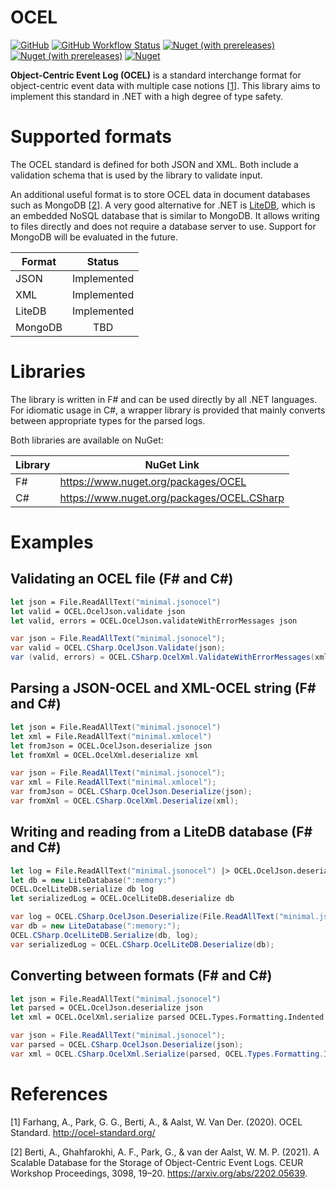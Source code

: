 # OCEL

[![GitHub](https://img.shields.io/github/license/pm4net/OCEL?style=flat-square)](https://github.com/pm4net/OCEL/blob/master/LICENSE)
[![GitHub Workflow Status](https://img.shields.io/github/actions/workflow/status/pm4net/OCEL/tests.yml?label=tests&style=flat-square&branch=master)](https://github.com/pm4net/OCEL/actions/workflows/tests.yml)
[![Nuget (with prereleases)](https://img.shields.io/nuget/vpre/OCEL?label=OCEL&style=flat-square)](https://www.nuget.org/packages/OCEL/)
[![Nuget (with prereleases)](https://img.shields.io/nuget/vpre/OCEL.CSharp?label=OCEL.CSharp&style=flat-square)](https://www.nuget.org/packages/OCEL.CSharp/)
[![Nuget](https://img.shields.io/nuget/dt/OCEL?label=NuGet%20Downloads&style=flat-square)](https://www.nuget.org/packages/OCEL/#versions-body-tab)

**Object-Centric Event Log (OCEL)** is a standard interchange format for object-centric event data with multiple case notions [[1](#1)]. This library aims to implement this standard in .NET with a high degree of type safety.

# Supported formats

The OCEL standard is defined for both JSON and XML. Both include a validation schema that is used by the library to validate input.

An additional useful format is to store OCEL data in document databases such as MongoDB [[2](#2)]. A very good alternative for .NET is [LiteDB](https://www.litedb.org/), which is an embedded NoSQL database that is similar to MongoDB. It allows writing to files directly and does not require a database server to use. Support for MongoDB will be evaluated in the future.

| Format        | Status        |
| ------------- |:-------------:|
| JSON          | Implemented   |
| XML           | Implemented   |
| LiteDB        | Implemented   |
| MongoDB       | TBD           |

# Libraries

The library is written in F# and can be used directly by all .NET languages. For idiomatic usage in C#, a wrapper library is provided that mainly converts between appropriate types for the parsed logs.

Both libraries are available on NuGet:

| Library       | NuGet Link |
| ------------- | ------------- |
| F#            | https://www.nuget.org/packages/OCEL |
| C#            | https://www.nuget.org/packages/OCEL.CSharp |

# Examples

## Validating an OCEL file (F# and C#)

```fsharp
let json = File.ReadAllText("minimal.jsonocel")
let valid = OCEL.OcelJson.validate json
let valid, errors = OCEL.OcelJson.validateWithErrorMessages json
```

```csharp
var json = File.ReadAllText("minimal.jsonocel");
var valid = OCEL.CSharp.OcelJson.Validate(json);
var (valid, errors) = OCEL.CSharp.OcelXml.ValidateWithErrorMessages(xml);
```

## Parsing a JSON-OCEL and XML-OCEL string (F# and C#)

```fsharp
let json = File.ReadAllText("minimal.jsonocel")
let xml = File.ReadAllText("minimal.xmlocel")
let fromJson = OCEL.OcelJson.deserialize json
let fromXml = OCEL.OcelXml.deserialize xml
```

```csharp
var json = File.ReadAllText("minimal.jsonocel");
var xml = File.ReadAllText("minimal.xmlocel");
var fromJson = OCEL.CSharp.OcelJson.Deserialize(json);
var fromXml = OCEL.CSharp.OcelXml.Deserialize(xml);
```

## Writing and reading from a LiteDB database (F# and C#)

```fsharp
let log = File.ReadAllText("minimal.jsonocel") |> OCEL.OcelJson.deserialize
let db = new LiteDatabase(":memory:")
OCEL.OcelLiteDB.serialize db log
let serializedLog = OCEL.OcelLiteDB.deserialize db
```

```csharp
var log = OCEL.CSharp.OcelJson.Deserialize(File.ReadAllText("minimal.jsonocel"));
var db = new LiteDatabase(":memory:");
OCEL.CSharp.OcelLiteDB.Serialize(db, log);
var serializedLog = OCEL.CSharp.OcelLiteDB.Deserialize(db);
```

## Converting between formats (F# and C#)

```fsharp
let json = File.ReadAllText("minimal.jsonocel")
let parsed = OCEL.OcelJson.deserialize json
let xml = OCEL.OcelXml.serialize parsed OCEL.Types.Formatting.Indented
```

```csharp
var json = File.ReadAllText("minimal.jsonocel");
var parsed = OCEL.CSharp.OcelJson.Deserialize(json);
var xml = OCEL.CSharp.OcelXml.Serialize(parsed, OCEL.Types.Formatting.Indented);
```

# References

<a id="1">[1]</a> Farhang, A., Park, G. G., Berti, A., & Aalst, W. Van Der. (2020). OCEL Standard. http://ocel-standard.org/

<a id="2">[2]</a> Berti, A., Ghahfarokhi, A. F., Park, G., & van der Aalst, W. M. P. (2021). A Scalable Database for the Storage of Object-Centric Event Logs. CEUR Workshop Proceedings, 3098, 19–20. https://arxiv.org/abs/2202.05639.